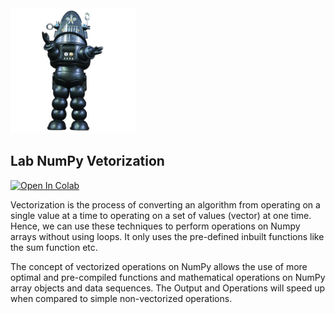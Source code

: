 <img src="images/robby.png" alt="drawing" width="200"/>

## Lab NumPy Vetorization



<a target="_blank" href="https://colab.research.google.com/github/antonioGoncalves64/ML/blob/main/lab_sklearn.ipynb">
  <img src="https://colab.research.google.com/assets/colab-badge.svg" alt="Open In Colab"/>
</a>




Vectorization is the process of converting an algorithm from operating on a single value at a time to operating on a set of values (vector) at one time. Hence, we can use these techniques to perform operations on Numpy arrays without using loops. It only uses the pre-defined inbuilt functions like the sum function etc.

The concept of vectorized operations on NumPy allows the use of more optimal and pre-compiled functions and mathematical operations on NumPy array objects and data sequences. The Output and Operations will speed up when compared to simple non-vectorized operations.
